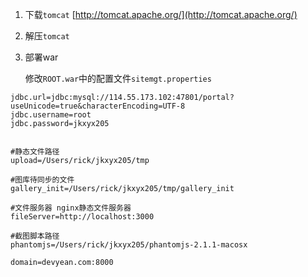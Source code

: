 1. 下载`tomcat` [http://tomcat.apache.org/](http://tomcat.apache.org/)
2. 解压`tomcat`
3. 部署war

   修改`ROOT.war`中的配置文件`sitemgt.properties`

```
jdbc.url=jdbc:mysql://114.55.173.102:47801/portal?useUnicode=true&characterEncoding=UTF-8
jdbc.username=root
jdbc.password=jkxyx205


#静态文件路径
upload=/Users/rick/jkxyx205/tmp

#图库待同步的文件
gallery_init=/Users/rick/jkxyx205/tmp/gallery_init

#文件服务器 nginx静态文件服务器
fileServer=http://localhost:3000

#截图脚本路径
phantomjs=/Users/rick/jkxyx205/phantomjs-2.1.1-macosx

domain=devyean.com:8000
```




